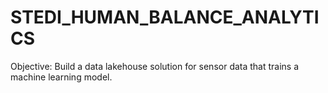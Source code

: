 # STEDI_HUMAN_BALANCE_ANALYTICS
Objective: Build a data lakehouse solution for sensor data that trains a machine learning model.

